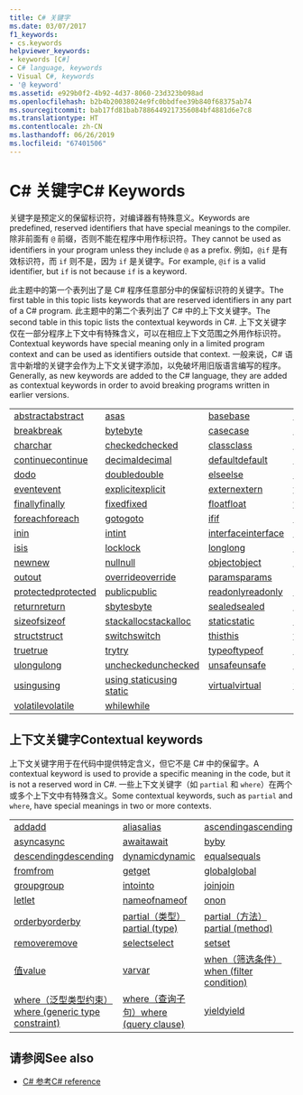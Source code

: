 ```yaml
---
title: C# 关键字
ms.date: 03/07/2017
f1_keywords:
- cs.keywords
helpviewer_keywords:
- keywords [C#]
- C# language, keywords
- Visual C#, keywords
- '@ keyword'
ms.assetid: e929b0f2-4b92-4d37-8060-23d323b098ad
ms.openlocfilehash: b2b4b20038024e9fc0bbdfee39b840f68375ab74
ms.sourcegitcommit: bab17fd81bab7886449217356084bf4881d6e7c8
ms.translationtype: HT
ms.contentlocale: zh-CN
ms.lasthandoff: 06/26/2019
ms.locfileid: "67401506"
---
```

# <a name="c-keywords"></a><span data-ttu-id="72971-102">C# 关键字</span><span class="sxs-lookup"><span data-stu-id="72971-102">C# Keywords</span></span>

<span data-ttu-id="72971-103">关键字是预定义的保留标识符，对编译器有特殊意义。</span><span class="sxs-lookup"><span data-stu-id="72971-103">Keywords are predefined, reserved identifiers that have special meanings to the compiler.</span></span> <span data-ttu-id="72971-104">除非前面有 `@` 前缀，否则不能在程序中用作标识符。</span><span class="sxs-lookup"><span data-stu-id="72971-104">They cannot be used as identifiers in your program unless they include `@` as a prefix.</span></span> <span data-ttu-id="72971-105">例如，`@if` 是有效标识符，而 `if` 则不是，因为 `if` 是关键字。</span><span class="sxs-lookup"><span data-stu-id="72971-105">For example, `@if` is a valid identifier, but `if` is not because `if` is a keyword.</span></span>  
  
 <span data-ttu-id="72971-106">此主题中的第一个表列出了是 C# 程序任意部分中的保留标识符的关键字。</span><span class="sxs-lookup"><span data-stu-id="72971-106">The first table in this topic lists keywords that are reserved identifiers in any part of a C# program.</span></span> <span data-ttu-id="72971-107">此主题中的第二个表列出了 C# 中的上下文关键字。</span><span class="sxs-lookup"><span data-stu-id="72971-107">The second table in this topic lists the contextual keywords in C#.</span></span> <span data-ttu-id="72971-108">上下文关键字仅在一部分程序上下文中有特殊含义，可以在相应上下文范围之外用作标识符。</span><span class="sxs-lookup"><span data-stu-id="72971-108">Contextual keywords have special meaning only in a limited program context and can be used as identifiers outside that context.</span></span> <span data-ttu-id="72971-109">一般来说，C# 语言中新增的关键字会作为上下文关键字添加，以免破坏用旧版语言编写的程序。</span><span class="sxs-lookup"><span data-stu-id="72971-109">Generally, as new keywords are added to the C# language, they are added as contextual keywords in order to avoid breaking programs written in earlier versions.</span></span>  
  
|||||  
|---|---|---|---|  
|[<span data-ttu-id="72971-110">abstract</span><span class="sxs-lookup"><span data-stu-id="72971-110">abstract</span></span>](abstract.md)|[<span data-ttu-id="72971-111">as</span><span class="sxs-lookup"><span data-stu-id="72971-111">as</span></span>](../operators/type-testing-and-conversion-operators.md#as-operator)|[<span data-ttu-id="72971-112">base</span><span class="sxs-lookup"><span data-stu-id="72971-112">base</span></span>](base.md)|[<span data-ttu-id="72971-113">bool</span><span class="sxs-lookup"><span data-stu-id="72971-113">bool</span></span>](bool.md)|  
|[<span data-ttu-id="72971-114">break</span><span class="sxs-lookup"><span data-stu-id="72971-114">break</span></span>](break.md)|[<span data-ttu-id="72971-115">byte</span><span class="sxs-lookup"><span data-stu-id="72971-115">byte</span></span>](byte.md)|[<span data-ttu-id="72971-116">case</span><span class="sxs-lookup"><span data-stu-id="72971-116">case</span></span>](switch.md)|[<span data-ttu-id="72971-117">catch</span><span class="sxs-lookup"><span data-stu-id="72971-117">catch</span></span>](try-catch.md)|  
|[<span data-ttu-id="72971-118">char</span><span class="sxs-lookup"><span data-stu-id="72971-118">char</span></span>](char.md)|[<span data-ttu-id="72971-119">checked</span><span class="sxs-lookup"><span data-stu-id="72971-119">checked</span></span>](checked.md)|[<span data-ttu-id="72971-120">class</span><span class="sxs-lookup"><span data-stu-id="72971-120">class</span></span>](class.md)|[<span data-ttu-id="72971-121">const</span><span class="sxs-lookup"><span data-stu-id="72971-121">const</span></span>](const.md)|  
|[<span data-ttu-id="72971-122">continue</span><span class="sxs-lookup"><span data-stu-id="72971-122">continue</span></span>](continue.md)|[<span data-ttu-id="72971-123">decimal</span><span class="sxs-lookup"><span data-stu-id="72971-123">decimal</span></span>](decimal.md)|[<span data-ttu-id="72971-124">default</span><span class="sxs-lookup"><span data-stu-id="72971-124">default</span></span>](default.md)|[<span data-ttu-id="72971-125">delegate</span><span class="sxs-lookup"><span data-stu-id="72971-125">delegate</span></span>](delegate.md)|  
|[<span data-ttu-id="72971-126">do</span><span class="sxs-lookup"><span data-stu-id="72971-126">do</span></span>](do.md)|[<span data-ttu-id="72971-127">double</span><span class="sxs-lookup"><span data-stu-id="72971-127">double</span></span>](double.md)|[<span data-ttu-id="72971-128">else</span><span class="sxs-lookup"><span data-stu-id="72971-128">else</span></span>](if-else.md)|[<span data-ttu-id="72971-129">enum</span><span class="sxs-lookup"><span data-stu-id="72971-129">enum</span></span>](enum.md)|  
|[<span data-ttu-id="72971-130">event</span><span class="sxs-lookup"><span data-stu-id="72971-130">event</span></span>](event.md)|[<span data-ttu-id="72971-131">explicit</span><span class="sxs-lookup"><span data-stu-id="72971-131">explicit</span></span>](explicit.md)|[<span data-ttu-id="72971-132">extern</span><span class="sxs-lookup"><span data-stu-id="72971-132">extern</span></span>](extern.md)|[<span data-ttu-id="72971-133">false</span><span class="sxs-lookup"><span data-stu-id="72971-133">false</span></span>](false-literal.md)|  
|[<span data-ttu-id="72971-134">finally</span><span class="sxs-lookup"><span data-stu-id="72971-134">finally</span></span>](try-finally.md)|[<span data-ttu-id="72971-135">fixed</span><span class="sxs-lookup"><span data-stu-id="72971-135">fixed</span></span>](fixed-statement.md)|[<span data-ttu-id="72971-136">float</span><span class="sxs-lookup"><span data-stu-id="72971-136">float</span></span>](float.md)|[<span data-ttu-id="72971-137">for</span><span class="sxs-lookup"><span data-stu-id="72971-137">for</span></span>](for.md)|  
|[<span data-ttu-id="72971-138">foreach</span><span class="sxs-lookup"><span data-stu-id="72971-138">foreach</span></span>](foreach-in.md)|[<span data-ttu-id="72971-139">goto</span><span class="sxs-lookup"><span data-stu-id="72971-139">goto</span></span>](goto.md)|[<span data-ttu-id="72971-140">if</span><span class="sxs-lookup"><span data-stu-id="72971-140">if</span></span>](if-else.md)|[<span data-ttu-id="72971-141">implicit</span><span class="sxs-lookup"><span data-stu-id="72971-141">implicit</span></span>](implicit.md)|  
|[<span data-ttu-id="72971-142">in</span><span class="sxs-lookup"><span data-stu-id="72971-142">in</span></span>](in.md)|[<span data-ttu-id="72971-143">int</span><span class="sxs-lookup"><span data-stu-id="72971-143">int</span></span>](int.md)|[<span data-ttu-id="72971-144">interface</span><span class="sxs-lookup"><span data-stu-id="72971-144">interface</span></span>](interface.md)|[<span data-ttu-id="72971-145">internal</span><span class="sxs-lookup"><span data-stu-id="72971-145">internal</span></span>](internal.md)|
|[<span data-ttu-id="72971-146">is</span><span class="sxs-lookup"><span data-stu-id="72971-146">is</span></span>](is.md)|[<span data-ttu-id="72971-147">lock</span><span class="sxs-lookup"><span data-stu-id="72971-147">lock</span></span>](lock-statement.md)|[<span data-ttu-id="72971-148">long</span><span class="sxs-lookup"><span data-stu-id="72971-148">long</span></span>](long.md)|[<span data-ttu-id="72971-149">namespace</span><span class="sxs-lookup"><span data-stu-id="72971-149">namespace</span></span>](namespace.md)|
|[<span data-ttu-id="72971-150">new</span><span class="sxs-lookup"><span data-stu-id="72971-150">new</span></span>](../operators/new-operator.md)|[<span data-ttu-id="72971-151">null</span><span class="sxs-lookup"><span data-stu-id="72971-151">null</span></span>](null.md)|[<span data-ttu-id="72971-152">object</span><span class="sxs-lookup"><span data-stu-id="72971-152">object</span></span>](object.md)|[<span data-ttu-id="72971-153">operator</span><span class="sxs-lookup"><span data-stu-id="72971-153">operator</span></span>](operator.md)|
|[<span data-ttu-id="72971-154">out</span><span class="sxs-lookup"><span data-stu-id="72971-154">out</span></span>](out.md)|[<span data-ttu-id="72971-155">override</span><span class="sxs-lookup"><span data-stu-id="72971-155">override</span></span>](override.md)|[<span data-ttu-id="72971-156">params</span><span class="sxs-lookup"><span data-stu-id="72971-156">params</span></span>](params.md)|[<span data-ttu-id="72971-157">private</span><span class="sxs-lookup"><span data-stu-id="72971-157">private</span></span>](private.md)|
|[<span data-ttu-id="72971-158">protected</span><span class="sxs-lookup"><span data-stu-id="72971-158">protected</span></span>](protected.md)|[<span data-ttu-id="72971-159">public</span><span class="sxs-lookup"><span data-stu-id="72971-159">public</span></span>](public.md)|[<span data-ttu-id="72971-160">readonly</span><span class="sxs-lookup"><span data-stu-id="72971-160">readonly</span></span>](readonly.md)|[<span data-ttu-id="72971-161">ref</span><span class="sxs-lookup"><span data-stu-id="72971-161">ref</span></span>](ref.md)|
|[<span data-ttu-id="72971-162">return</span><span class="sxs-lookup"><span data-stu-id="72971-162">return</span></span>](return.md)|[<span data-ttu-id="72971-163">sbyte</span><span class="sxs-lookup"><span data-stu-id="72971-163">sbyte</span></span>](sbyte.md)|[<span data-ttu-id="72971-164">sealed</span><span class="sxs-lookup"><span data-stu-id="72971-164">sealed</span></span>](sealed.md)|[<span data-ttu-id="72971-165">short</span><span class="sxs-lookup"><span data-stu-id="72971-165">short</span></span>](short.md)||
[<span data-ttu-id="72971-166">sizeof</span><span class="sxs-lookup"><span data-stu-id="72971-166">sizeof</span></span>](sizeof.md)|[<span data-ttu-id="72971-167">stackalloc</span><span class="sxs-lookup"><span data-stu-id="72971-167">stackalloc</span></span>](../operators/stackalloc.md)|[<span data-ttu-id="72971-168">static</span><span class="sxs-lookup"><span data-stu-id="72971-168">static</span></span>](static.md)|[<span data-ttu-id="72971-169">string</span><span class="sxs-lookup"><span data-stu-id="72971-169">string</span></span>](string.md)|
|[<span data-ttu-id="72971-170">struct</span><span class="sxs-lookup"><span data-stu-id="72971-170">struct</span></span>](struct.md)|[<span data-ttu-id="72971-171">switch</span><span class="sxs-lookup"><span data-stu-id="72971-171">switch</span></span>](switch.md)|[<span data-ttu-id="72971-172">this</span><span class="sxs-lookup"><span data-stu-id="72971-172">this</span></span>](this.md)|[<span data-ttu-id="72971-173">throw</span><span class="sxs-lookup"><span data-stu-id="72971-173">throw</span></span>](throw.md)|
|[<span data-ttu-id="72971-174">true</span><span class="sxs-lookup"><span data-stu-id="72971-174">true</span></span>](true-literal.md)|[<span data-ttu-id="72971-175">try</span><span class="sxs-lookup"><span data-stu-id="72971-175">try</span></span>](try-catch.md)|[<span data-ttu-id="72971-176">typeof</span><span class="sxs-lookup"><span data-stu-id="72971-176">typeof</span></span>](../operators/type-testing-and-conversion-operators.md#typeof-operator)|[<span data-ttu-id="72971-177">uint</span><span class="sxs-lookup"><span data-stu-id="72971-177">uint</span></span>](uint.md)|
|[<span data-ttu-id="72971-178">ulong</span><span class="sxs-lookup"><span data-stu-id="72971-178">ulong</span></span>](ulong.md)|[<span data-ttu-id="72971-179">unchecked</span><span class="sxs-lookup"><span data-stu-id="72971-179">unchecked</span></span>](unchecked.md)|[<span data-ttu-id="72971-180">unsafe</span><span class="sxs-lookup"><span data-stu-id="72971-180">unsafe</span></span>](unsafe.md)|[<span data-ttu-id="72971-181">ushort</span><span class="sxs-lookup"><span data-stu-id="72971-181">ushort</span></span>](ushort.md)|
|[<span data-ttu-id="72971-182">using</span><span class="sxs-lookup"><span data-stu-id="72971-182">using</span></span>](using.md)|[<span data-ttu-id="72971-183">using static</span><span class="sxs-lookup"><span data-stu-id="72971-183">using static</span></span>](using-static.md)|[<span data-ttu-id="72971-184">virtual</span><span class="sxs-lookup"><span data-stu-id="72971-184">virtual</span></span>](virtual.md)|[<span data-ttu-id="72971-185">void</span><span class="sxs-lookup"><span data-stu-id="72971-185">void</span></span>](void.md)|
|[<span data-ttu-id="72971-186">volatile</span><span class="sxs-lookup"><span data-stu-id="72971-186">volatile</span></span>](volatile.md)|[<span data-ttu-id="72971-187">while</span><span class="sxs-lookup"><span data-stu-id="72971-187">while</span></span>](while.md)|

## <a name="contextual-keywords"></a><span data-ttu-id="72971-188">上下文关键字</span><span class="sxs-lookup"><span data-stu-id="72971-188">Contextual keywords</span></span>

 <span data-ttu-id="72971-189">上下文关键字用于在代码中提供特定含义，但它不是 C# 中的保留字。</span><span class="sxs-lookup"><span data-stu-id="72971-189">A contextual keyword is used to provide a specific meaning in the code, but it is not a reserved word in C#.</span></span> <span data-ttu-id="72971-190">一些上下文关键字（如 `partial` 和 `where`）在两个或多个上下文中有特殊含义。</span><span class="sxs-lookup"><span data-stu-id="72971-190">Some contextual keywords, such as `partial` and `where`, have special meanings in two or more contexts.</span></span>  
  
||||  
|---|---|---|  
|[<span data-ttu-id="72971-191">add</span><span class="sxs-lookup"><span data-stu-id="72971-191">add</span></span>](add.md)|[<span data-ttu-id="72971-192">alias</span><span class="sxs-lookup"><span data-stu-id="72971-192">alias</span></span>](extern-alias.md)|[<span data-ttu-id="72971-193">ascending</span><span class="sxs-lookup"><span data-stu-id="72971-193">ascending</span></span>](ascending.md)|
|[<span data-ttu-id="72971-194">async</span><span class="sxs-lookup"><span data-stu-id="72971-194">async</span></span>](async.md)|[<span data-ttu-id="72971-195">await</span><span class="sxs-lookup"><span data-stu-id="72971-195">await</span></span>](await.md)|[<span data-ttu-id="72971-196">by</span><span class="sxs-lookup"><span data-stu-id="72971-196">by</span></span>](by.md)|
|[<span data-ttu-id="72971-197">descending</span><span class="sxs-lookup"><span data-stu-id="72971-197">descending</span></span>](descending.md)|[<span data-ttu-id="72971-198">dynamic</span><span class="sxs-lookup"><span data-stu-id="72971-198">dynamic</span></span>](dynamic.md)|[<span data-ttu-id="72971-199">equals</span><span class="sxs-lookup"><span data-stu-id="72971-199">equals</span></span>](equals.md)|
|[<span data-ttu-id="72971-200">from</span><span class="sxs-lookup"><span data-stu-id="72971-200">from</span></span>](from-clause.md)|[<span data-ttu-id="72971-201">get</span><span class="sxs-lookup"><span data-stu-id="72971-201">get</span></span>](get.md)|[<span data-ttu-id="72971-202">global</span><span class="sxs-lookup"><span data-stu-id="72971-202">global</span></span>](global.md)|
|[<span data-ttu-id="72971-203">group</span><span class="sxs-lookup"><span data-stu-id="72971-203">group</span></span>](group-clause.md)|[<span data-ttu-id="72971-204">into</span><span class="sxs-lookup"><span data-stu-id="72971-204">into</span></span>](into.md)|[<span data-ttu-id="72971-205">join</span><span class="sxs-lookup"><span data-stu-id="72971-205">join</span></span>](join-clause.md)|
|[<span data-ttu-id="72971-206">let</span><span class="sxs-lookup"><span data-stu-id="72971-206">let</span></span>](let-clause.md)|[<span data-ttu-id="72971-207">nameof</span><span class="sxs-lookup"><span data-stu-id="72971-207">nameof</span></span>](nameof.md)|[<span data-ttu-id="72971-208">on</span><span class="sxs-lookup"><span data-stu-id="72971-208">on</span></span>](on.md)|
|[<span data-ttu-id="72971-209">orderby</span><span class="sxs-lookup"><span data-stu-id="72971-209">orderby</span></span>](orderby-clause.md)|[<span data-ttu-id="72971-210">partial（类型）</span><span class="sxs-lookup"><span data-stu-id="72971-210">partial (type)</span></span>](partial-type.md)|[<span data-ttu-id="72971-211">partial（方法）</span><span class="sxs-lookup"><span data-stu-id="72971-211">partial (method)</span></span>](partial-method.md)|
|[<span data-ttu-id="72971-212">remove</span><span class="sxs-lookup"><span data-stu-id="72971-212">remove</span></span>](remove.md)|[<span data-ttu-id="72971-213">select</span><span class="sxs-lookup"><span data-stu-id="72971-213">select</span></span>](select-clause.md)|[<span data-ttu-id="72971-214">set</span><span class="sxs-lookup"><span data-stu-id="72971-214">set</span></span>](set.md)|
|[<span data-ttu-id="72971-215">值</span><span class="sxs-lookup"><span data-stu-id="72971-215">value</span></span>](value.md)|[<span data-ttu-id="72971-216">var</span><span class="sxs-lookup"><span data-stu-id="72971-216">var</span></span>](var.md)|[<span data-ttu-id="72971-217">when（筛选条件）</span><span class="sxs-lookup"><span data-stu-id="72971-217">when (filter condition)</span></span>](when.md)|
|[<span data-ttu-id="72971-218">where（泛型类型约束）</span><span class="sxs-lookup"><span data-stu-id="72971-218">where (generic type constraint)</span></span>](where-generic-type-constraint.md)|[<span data-ttu-id="72971-219">where（查询子句）</span><span class="sxs-lookup"><span data-stu-id="72971-219">where (query clause)</span></span>](where-clause.md)|[<span data-ttu-id="72971-220">yield</span><span class="sxs-lookup"><span data-stu-id="72971-220">yield</span></span>](yield.md)|
  
## <a name="see-also"></a><span data-ttu-id="72971-221">请参阅</span><span class="sxs-lookup"><span data-stu-id="72971-221">See also</span></span>

- [<span data-ttu-id="72971-222">C# 参考</span><span class="sxs-lookup"><span data-stu-id="72971-222">C# reference</span></span>](../index.md)

